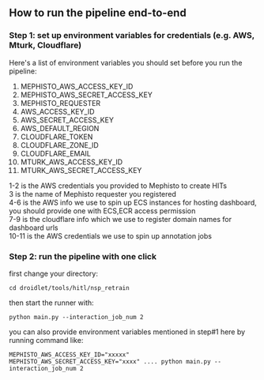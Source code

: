 ## How to run the pipeline end-to-end

### Step 1: set up environment variables for credentials (e.g. AWS, Mturk, Cloudflare)

Here's a list of environment variables you should set before you run the pipeline:
1. MEPHISTO_AWS_ACCESS_KEY_ID
2. MEPHISTO_AWS_SECRET_ACCESS_KEY
3. MEPHISTO_REQUESTER
4. AWS_ACCESS_KEY_ID
5. AWS_SECRET_ACCESS_KEY
6. AWS_DEFAULT_REGION
7. CLOUDFLARE_TOKEN
8. CLOUDFLARE_ZONE_ID
9. CLOUDFLARE_EMAIL
10. MTURK_AWS_ACCESS_KEY_ID
11. MTURK_AWS_SECRET_ACCESS_KEY

1-2 is the AWS credentials you provided to Mephisto to create HITs  
3 is the name of Mephisto requester you registered  
4-6 is the AWS info we use to spin up ECS instances for hosting dashboard, you should provide one with ECS,ECR access permission  
7-9 is the cloudflare info which we use to register domain names for dashboard urls  
10-11 is the AWS credentials we use to spin up annotation jobs  

### Step 2: run the pipeline with one click
first change your directory:
```
cd droidlet/tools/hitl/nsp_retrain
```

then start the runner with:
```
python main.py --interaction_job_num 2
```

you can also provide environment variables mentioned in step#1 here by running command like:
```
MEPHISTO_AWS_ACCESS_KEY_ID="xxxxx" MEPHISTO_AWS_SECRET_ACCESS_KEY="xxxx" .... python main.py --interaction_job_num 2
```

